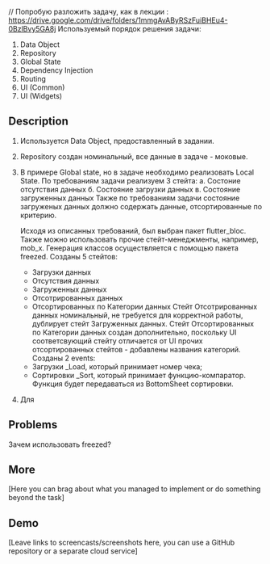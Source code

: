 // Попробую разложить задачу, как в лекции : https://drive.google.com/drive/folders/1mmgAvAByRSzFuiBHEu4-0BzlBvy5GA8j
Используемый порядок решения задачи:
1. Data Object
2. Repository
3. Global State
4. Dependency Injection
5. Routing
6. UI (Common)
7. UI (Widgets)


## Description

1. Используется Data Object, предоставленный в задании.
2. Repository создан номинальный, все данные в задаче - моковые.
3. В примере Global state, но в задаче необходимо реализовать Local State. 
    По требованиям задачи реализуем 3 стейта:
    а. Состоние отсутствия данных
    б. Состояние загрузки данных
    в. Состояние загруженных данных
    Также по требованиям задачи состояние загруженых данных должно содержать данные, отсортированные по критерию.

    Исходя из описанных требований, был выбран пакет flutter_bloc. Также можно использовать прочие стейт-менеджменты, например, mob_x.
    Генерация классов осуществляется с помощью пакета freezed.
    Созданы 5 стейтов:
    - Загрузки данных
    - Отсутствия данных
    - Загруженных данных
    - Отсотрированных данных 
    - Отсортированных по Категории данных
    Стейт Отсотрированных данных номинальный, не требуется для корректной работы, дублирует стейт Загруженных данных.
    Стейт Отсортированных по Категории данных создан дополнительно, поскольку UI соответсвующий стейту отличается от UI прочих отсортированных
        стейтов - добавлены названия категорий.
    Созданы 2 events:
    - Загрузки _Load, который принимает номер чека;
    - Сортировки _Sort, который принимает функцию-компаратор. Функция будет передаваться из BottomSheet сортировки.
4. Для 
    

## Problems

Зачем использовать freezed?

## More

[Here you can brag about what you managed to implement or do something beyond the task]

## Demo

[Leave links to screencasts/screenshots here, you can use a GitHub repository or a separate cloud service]
